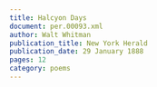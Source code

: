 ```yaml
---
title: Halcyon Days
document: per.00093.xml
author: Walt Whitman
publication_title: New York Herald
publication_date: 29 January 1888
pages: 12
category: poems
---
```

